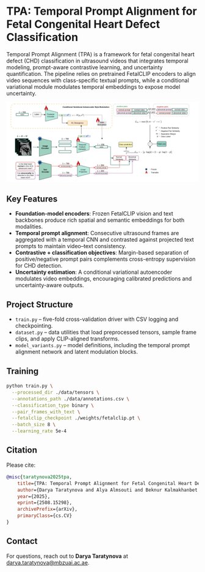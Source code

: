 # TPA: Temporal Prompt Alignment for Fetal Congenital Heart Defect Classification

Temporal Prompt Alignment (TPA) is a framework for fetal congenital heart defect (CHD) classification in ultrasound videos that integrates temporal modeling, prompt-aware contrastive learning, and uncertainty quantification. The pipeline relies on pretrained FetalCLIP encoders to align video sequences with class-specific textual prompts, while a conditional variational module modulates temporal embeddings to expose model uncertainty.

![TPA overview](main_figure.jpg)

## Key Features
- **Foundation-model encoders**: Frozen FetalCLIP vision and text backbones produce rich spatial and semantic embeddings for both modalities.
- **Temporal prompt alignment**: Consecutive ultrasound frames are aggregated with a temporal CNN and contrasted against projected text prompts to maintain video–text consistency.
- **Contrastive + classification objectives**: Margin-based separation of positive/negative prompt pairs complements cross-entropy supervision for CHD detection.
- **Uncertainty estimation**: A conditional variational autoencoder modulates video embeddings, encouraging calibrated predictions and uncertainty-aware outputs.

## Project Structure
- `train.py` – five-fold cross-validation driver with CSV logging and checkpointing.
- `dataset.py` – data utilities that load preprocessed tensors, sample frame clips, and apply CLIP-aligned transforms.
- `model_variants.py` – model definitions, including the temporal prompt alignment network and latent modulation blocks.


## Training
```bash
python train.py \
  --processed_dir ./data/tensors \
  --annotations_path ./data/annotations.csv \
  --classification_type binary \
  --pair_frames_with_text \
  --fetalclip_checkpoint ./weights/fetalclip.pt \
  --batch_size 8 \
  --learning_rate 5e-4
```

## Citation
Please cite:
```bibtex
@misc{taratynova2025tpa,
    title={TPA: Temporal Prompt Alignment for Fetal Congenital Heart Defect Classification},
    author={Darya Taratynova and Alya Almsouti and Beknur Kalmakhanbet and Numan Saeed and Mohammad Yaqub},
    year={2025},
    eprint={2508.15298},
    archivePrefix={arXiv},
    primaryClass={cs.CV}
}
```

## Contact
For questions, reach out to **Darya Taratynova** at [darya.taratynova@mbzuai.ac.ae](mailto:darya.taratynova@mbzuai.ac.ae).
